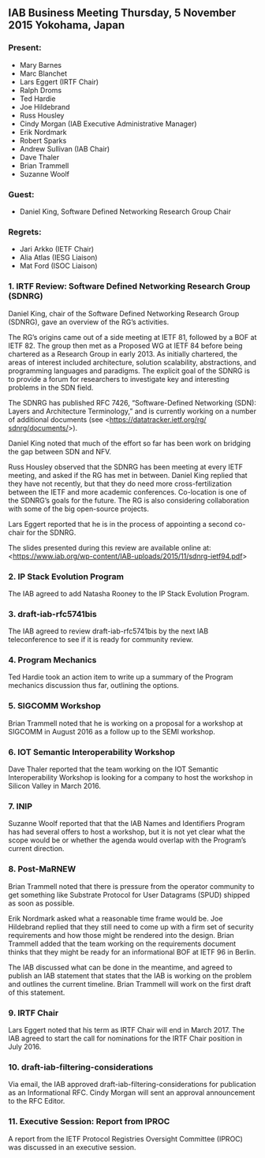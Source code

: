 
IAB Business Meeting
Thursday, 5 November 2015
Yokohama, Japan
--------------------------------------------------------------


### Present:


* Mary Barnes
* Marc Blanchet
* Lars Eggert (IRTF Chair)
* Ralph Droms
* Ted Hardie
* Joe Hildebrand
* Russ Housley
* Cindy Morgan (IAB Executive Administrative Manager)
* Erik Nordmark
* Robert Sparks
* Andrew Sullivan (IAB Chair)
* Dave Thaler
* Brian Trammell
* Suzanne Woolf


### Guest:


* Daniel King, Software Defined Networking Research Group Chair


### Regrets:


* Jari Arkko (IETF Chair)
* Alia Atlas (IESG Liaison)
* Mat Ford (ISOC Liaison)


### 1. IRTF Review: Software Defined Networking Research Group (SDNRG)


Daniel King, chair of the Software Defined Networking Research Group (SDNRG), gave an overview of the RG’s activities.


The RG’s origins came out of a side meeting at IETF 81, followed by a BOF at IETF 82. The group then met as a Proposed WG at IETF 84 before being chartered as a Research Group in early 2013. As initially chartered, the areas of interest included architecture, solution scalability, abstractions, and programming languages and paradigms. The explicit goal of the SDNRG is to provide a forum for researchers to investigate key and interesting problems in the SDN field.


The SDNRG has published RFC 7426, “Software-Defined Networking (SDN): Layers and Architecture Terminology,” and is currently working on a number of additional documents (see <[https://datatracker.ietf.org/rg/ sdnrg/documents/](https://datatracker.ietf.org/rg/%20sdnrg/documents/)>).


Daniel King noted that much of the effort so far has been work on bridging the gap between SDN and NFV.


Russ Housley observed that the SDNRG has been meeting at every IETF meeting, and asked if the RG has met in between. Daniel King replied that they have not recently, but that they do need more cross-fertilization between the IETF and more academic conferences. Co-location is one of the SDNRG’s goals for the future. The RG is also considering collaboration with some of the big open-source projects.


Lars Eggert reported that he is in the process of appointing a second co-chair for the SDNRG.


The slides presented during this review are available online at: <<https://www.iab.org/wp-content/IAB-uploads/2015/11/sdnrg-ietf94.pdf>>


### 2. IP Stack Evolution Program


The IAB agreed to add Natasha Rooney to the IP Stack Evolution Program.


### 3. draft-iab-rfc5741bis


The IAB agreed to review draft-iab-rfc5741bis by the next IAB teleconference to see if it is ready for community review.


### 4. Program Mechanics


Ted Hardie took an action item to write up a summary of the Program mechanics discussion thus far, outlining the options.


### 5. SIGCOMM Workshop


Brian Trammell noted that he is working on a proposal for a workshop at SIGCOMM in August 2016 as a follow up to the SEMI workshop.


### 6. IOT Semantic Interoperability Workshop


Dave Thaler reported that the team working on the IOT Semantic Interoperability Workshop is looking for a company to host the workshop in Silicon Valley in March 2016.


### 7. INIP


Suzanne Woolf reported that that the IAB Names and Identifiers Program has had several offers to host a workshop, but it is not yet clear what the scope would be or whether the agenda would overlap with the Program’s current direction.


### 8. Post-MaRNEW


Brian Trammell noted that there is pressure from the operator community to get something like Substrate Protocol for User Datagrams (SPUD) shipped as soon as possible.


Erik Nordmark asked what a reasonable time frame would be. Joe Hildebrand replied that they still need to come up with a firm set of security requirements and how those might be rendered into the design. Brian Trammell added that the team working on the requirements document thinks that they might be ready for an informational BOF at IETF 96 in Berlin.


The IAB discussed what can be done in the meantime, and agreed to publish an IAB statement that states that the IAB is working on the problem and outlines the current timeline. Brian Trammell will work on the first draft of this statement.


### 9. IRTF Chair


Lars Eggert noted that his term as IRTF Chair will end in March 2017. The IAB agreed to start the call for nominations for the IRTF Chair position in July 2016.


### 10. draft-iab-filtering-considerations


Via email, the IAB approved draft-iab-filtering-considerations for publication as an Informational RFC. Cindy Morgan will sent an approval announcement to the RFC Editor.


### 11. Executive Session: Report from IPROC


A report from the IETF Protocol Registries Oversight Committee (IPROC) was discussed in an executive session.



